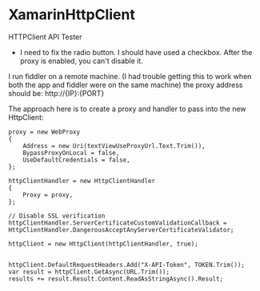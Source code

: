 # XamarinHttpClient
HTTPClient API Tester 

* I need to fix the radio button. I should have used a checkbox. After the proxy is enabled, you can't disable it. 

I run fiddler on a remote machine. (I had trouble getting this to work when both the app and fiddler were on the same machine)
the proxy address should be: http://{IP}:{PORT}

The approach here is to create a proxy and handler to pass into the new HttpClient:

```
proxy = new WebProxy
{
    Address = new Uri(textViewUseProxyUrl.Text.Trim()),
    BypassProxyOnLocal = false,
    UseDefaultCredentials = false,
};

httpClientHandler = new HttpClientHandler
{
    Proxy = proxy,
};

// Disable SSL verification
httpClientHandler.ServerCertificateCustomValidationCallback = HttpClientHandler.DangerousAcceptAnyServerCertificateValidator;

httpClient = new HttpClient(httpClientHandler, true);


httpClient.DefaultRequestHeaders.Add("X-API-Token", TOKEN.Trim());
var result = httpClient.GetAsync(URL.Trim());
results += result.Result.Content.ReadAsStringAsync().Result;

```